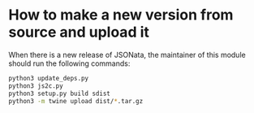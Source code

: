 # How to make a new version from source and upload it

When there is a new release of JSONata, the maintainer of this module should run the following commands:

```sh
python3 update_deps.py 
python3 js2c.py 
python3 setup.py build sdist
python3 -m twine upload dist/*.tar.gz
```
